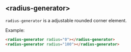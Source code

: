 ## &lt;radius-generator&gt;

`radius-generator` is a adjustable rounded corner element.

Example:

<!---
```
<custom-element-demo>
  <template>
    <script type="module" src="radius-generator.js"></script>
    <next-code-block></next-code-block>
  </template>
</custom-element-demo>
```
-->

```html
<radius-generator radius="0"></radius-generator>
<radius-generator radius="100"></radius-generator>
```